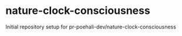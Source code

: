 # nature-clock-consciousness

Initial repository setup for pr-poehali-dev/nature-clock-consciousness